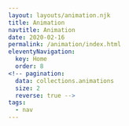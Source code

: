 ```yaml
---
layout: layouts/animation.njk
title: Animation
navtitle: Animation
date: 2020-02-16
permalink: /animation/index.html
eleventyNavigation:
  key: Home
  order: 8
<!-- pagination:
  data: collections.animations
  size: 2
  reverse: true -->
tags:
  - nav
---
```

